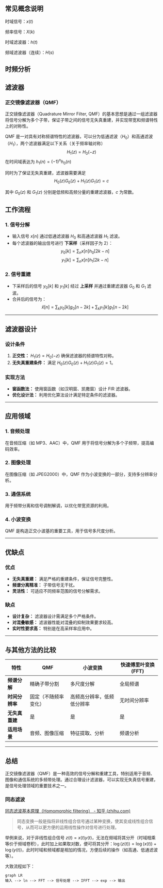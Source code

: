 

## 常见概念说明

时域信号：$x(t)$

频率信号：$X(k)$

时域滤波器：$h(t)$

频域滤波器（连续）：$H(s)$

## 时频分析



## 滤波器

### 正交镜像滤波器（QMF）

正交镜像滤波器（Quadrature Mirror Filter, QMF）的基本思想是通过一组滤波器将信号分解为多个子带，保证子带之间的信号无失真重建，并实现带宽和频谱特性上的对称性。

QMF 是一对具有对称频谱特性的滤波器，可以分为低通滤波（$H_0$）和高通滤波（$H_1$），两个滤波器满足以下关系（关于频率轴对称）
$$
H_1(z)=H_0(-z)
$$
在时间域表达为 $h_1(n) = (-1)^n h_0(n)$

同时为了保证无失真重建，滤波器需要满足
 $$
   H_0(z)G_0(z) + H_1(z)G_1(z) = c
$$

其中 $G_0(z)$ 和 $G_1(z)$ 分别是低频和高频分量的重建滤波器，$c$ 为常数。


## 工作流程

### 1. 信号分解
- 输入信号 $x[n]$ 通过低通滤波器 $H_0$ 和高通滤波器 $H_1$ 滤波。
- 每个滤波器的输出信号进行 **下采样**（采样因子为 2）：
  $$
  y_0[k] = \sum_{n} x[n] h_0[2k-n]
  $$
  $$
  y_1[k] = \sum_{n} x[n] h_1[2k-n]
  $$

### 2. 信号重建
- 下采样后的信号 $y_0[k]$ 和 $y_1[k]$ 经过 **上采样** 并通过重建滤波器 $G_0$ 和 $G_1$ 滤波。
- 合并后的信号为：
  $$
  \hat{x}[n] = \sum_{k} y_0[k] g_0[n-2k] + \sum_{k} y_1[k] g_1[n-2k]
  $$

---

## 滤波器设计

### 设计条件
1. **正交性：** $H_1(z) = H_0(-z)$ 确保滤波器的频谱特性对称。
2. **无失真重建条件：** 满足 $H_0(z)G_0(z) + H_1(z)G_1(z) = 1$。

### 实现方法
- **窗函数法：** 使用窗函数（如汉明窗、凯撒窗）设计 FIR 滤波器。
- **优化设计法：** 利用优化算法设计满足特定条件的滤波器。

---

## 应用领域

### 1. 音频处理
在音频压缩（如 MP3、AAC）中，QMF 用于将信号分解为多个子频带，提高编码效率。

### 2. 图像处理
在图像压缩（如 JPEG2000）中，QMF 作为小波变换的一部分，支持多分辨率分析。

### 3. 通信系统
用于频带分离和信号调制解调，以优化带宽资源的利用。

### 4. 小波变换
QMF 是构造正交小波基的重要工具，用于信号多尺度分析。

---

## 优缺点

### 优点
- **无失真重建：** 满足严格的重建条件，保证信号完整性。
- **频谱分离精准：** 子带信号无干扰。
- **灵活性：** 可适应不同频率范围的信号分解需求。

### 缺点
- **设计复杂：** 滤波器设计需满足多个严格条件。
- **对混叠敏感：** 滤波器性能对混叠的抑制效果要求较高。
- **实时性要求高：** 特别是在高采样率应用中。

---

## 与其他方法的比较

| 特性                  | QMF                     | 小波变换                 | 快速傅里叶变换 (FFT)  |
|-----------------------|-------------------------|--------------------------|----------------------|
| **频谱分解**          | 精确子带分割            | 多尺度分解               | 全局频谱             |
| **时间分辨率**        | 固定（不随频率变化）    | 高频高分辨率，低频低分辨率 | 无时间分辨率         |
| **无失真重建**        | 是                      | 是                        | 是                   |
| **适用场景**          | 音频、图像压缩          | 特征提取、分析           | 频谱分析             |

---

## 总结

正交镜像滤波器（QMF）是一种高效的信号分解和重建工具，特别适用于音频、图像和通信系统的多频带处理。通过合理设计滤波器，可以实现无失真信号重建，是信号处理领域的重要技术之一。


### 同态滤波

[同态滤波基本原理（Homomorphic filtering） - 知乎 (zhihu.com)](https://zhuanlan.zhihu.com/p/161667344)

> 同态变换一般是指将非线性组合信号通过某种变换，使其变成线性组合信号，从而可以更方便的运用线性操作对信号进行处理。

举例来说，对于非线性组合信号 $z(t)=x(t)y(t)$，无法在频域将其分开（时域相乘等价于频域卷积），此时加上如果取对数，便可将其分开：$\log(z(t))=\log(x(t))+\log(y(t))$，此时时域和频域都是相加的情况，方便后续的操作（如高通、低通滤波等）。

大致流程如下：

```mermaid
graph LR
输入 --> ln --> FFT --> 信号处理 --> IFFT --> exp --> 输出
```





